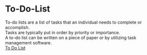 # To-Do-List
To-do lists are a list of tasks that an individual needs to complete or accomplish. <br>
Tasks are typically put in order by priority or importance.<br>
A to-do list can be written on a piece of paper or by utilizing task management software.<br>
[To Do List](https://sonianshika.github.io/To-Do-List-/)
